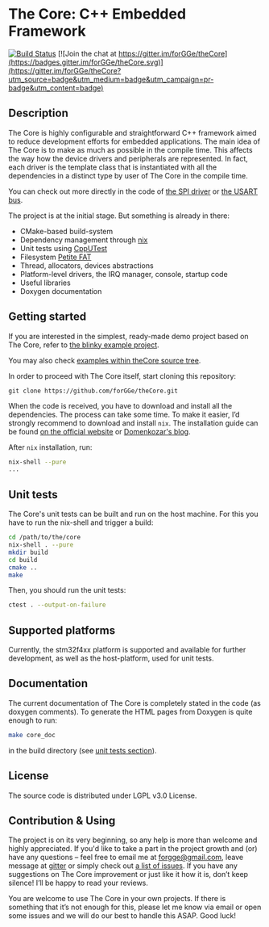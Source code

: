 # The Core: C++ Embedded Framework

[![Build Status](https://travis-ci.org/forGGe/theCore.svg?branch=master)](https://travis-ci.org/forGGe/theCore)
[![Join the chat at https://gitter.im/forGGe/theCore](https://badges.gitter.im/forGGe/theCore.svg)](https://gitter.im/forGGe/theCore?utm_source=badge&utm_medium=badge&utm_campaign=pr-badge&utm_content=badge)

## Description

The Core is highly configurable and straightforward C++ framework aimed to reduce development efforts for embedded applications.
The main idea of The Core is to make as much as possible in the compile time.
This affects the way how the device drivers and peripherals are represented.
In fact, each driver is the template class that is instantiated with all the dependencies in a distinct type by user of The Core in the compile time.

You can check out more directly in the code of [the SPI driver](platform/stm32f4xx/export/platform/spi_bus.hpp) or  [the USART bus](platform/stm32f4xx/export/platform/usart_bus.hpp).

The project is at the initial stage. But something is already in there:
- CMake-based build-system
- Dependency management through [nix](https://nixos.org/nix/)
- Unit tests using [CppUTest](http://cpputest.github.io/)
- Filesystem [Petite FAT](http://elm-chan.org/fsw/ff/00index_p.html)
- Thread, allocators, devices abstractions
- Platform-level drivers, the IRQ manager, console, startup code
- Useful libraries
- Doxygen documentation

## Getting started

If you are interested in the simplest, ready-made demo project based on The Core, refer to [the blinky example project](https://github.com/forGGe/theCore-blinky).

You may also check [examples within theCore source tree](examples/).

In order to proceed with The Core itself, start cloning this repository:
```
git clone https://github.com/forGGe/theCore.git
```

When the code is received, you have to download and install all the dependencies.
The process can take some time.
To make it easier, I’d strongly recommend to download and install `nix`.
The installation guide can be found [on the official website](https://nixos.org/nixos/manual/index.html#ch-installation) or [Domenkozar's blog](https://www.domenkozar.com/2014/01/02/getting-started-with-nix-package-manager/).

After `nix` installation, run:
```bash
nix-shell --pure
...
```

## Unit tests

The Core's unit tests can be built and run on the host machine.
For this you have to run the nix-shell and trigger a build:

```bash
cd /path/to/the/core
nix-shell . --pure
mkdir build
cd build
cmake ..
make
```

Then, you should run the unit tests:
```bash
ctest . --output-on-failure
```

## Supported platforms

Currently, the stm32f4xx platform is supported and available for further development, as well as the host-platform, used for unit tests.

## Documentation

The current documentation of The Core is completely stated in the code (as doxygen comments).
To generate the HTML pages from Doxygen is quite enough to run:

```bash
make core_doc
```

in the build directory (see [unit tests section](#unit-tests)).

## License

The source code is distributed under LGPL v3.0 License.


## Contribution & Using

The project is on its very beginning, so any help is more than welcome and highly appreciated.
If you'd like to take a part in the project growth and (or) have any questions – feel free to email me at forgge@gmail.com, leave message at [gitter](https://gitter.im/forGGe/theCore) or simply check out [a list of issues](https://github.com/forGGe/theCore/issues).
If you have any suggestions on The Core improvement or just like it how it is, don’t keep silence! I’ll be happy to read your reviews.

You are welcome to use The Core in your own projects.
If there is something that it’s not enough for this, please let me know via email or open some issues and we will do our best to handle this ASAP.
Good luck!
